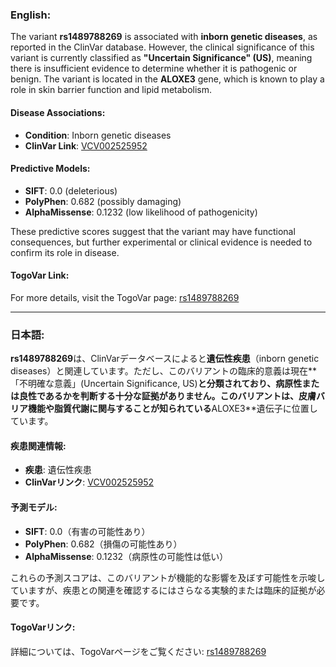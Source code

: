 ### English:
The variant **rs1489788269** is associated with **inborn genetic diseases**, as reported in the ClinVar database. However, the clinical significance of this variant is currently classified as **"Uncertain Significance" (US)**, meaning there is insufficient evidence to determine whether it is pathogenic or benign. The variant is located in the **ALOXE3** gene, which is known to play a role in skin barrier function and lipid metabolism.

#### Disease Associations:
- **Condition**: Inborn genetic diseases
- **ClinVar Link**: [VCV002525952](https://www.ncbi.nlm.nih.gov/clinvar/variation/2525952)

#### Predictive Models:
- **SIFT**: 0.0 (deleterious)
- **PolyPhen**: 0.682 (possibly damaging)
- **AlphaMissense**: 0.1232 (low likelihood of pathogenicity)

These predictive scores suggest that the variant may have functional consequences, but further experimental or clinical evidence is needed to confirm its role in disease.

#### TogoVar Link:
For more details, visit the TogoVar page: [rs1489788269](https://togovar.org/variant/17-8111519-T-C)

---

### 日本語:
**rs1489788269**は、ClinVarデータベースによると**遺伝性疾患**（inborn genetic diseases）と関連しています。ただし、このバリアントの臨床的意義は現在**「不明確な意義」(Uncertain Significance, US)**と分類されており、病原性または良性であるかを判断する十分な証拠がありません。このバリアントは、皮膚バリア機能や脂質代謝に関与することが知られている**ALOXE3**遺伝子に位置しています。

#### 疾患関連情報:
- **疾患**: 遺伝性疾患
- **ClinVarリンク**: [VCV002525952](https://www.ncbi.nlm.nih.gov/clinvar/variation/2525952)

#### 予測モデル:
- **SIFT**: 0.0（有害の可能性あり）
- **PolyPhen**: 0.682（損傷の可能性あり）
- **AlphaMissense**: 0.1232（病原性の可能性は低い）

これらの予測スコアは、このバリアントが機能的な影響を及ぼす可能性を示唆していますが、疾患との関連を確認するにはさらなる実験的または臨床的証拠が必要です。

#### TogoVarリンク:
詳細については、TogoVarページをご覧ください: [rs1489788269](https://togovar.org/variant/17-8111519-T-C)